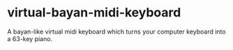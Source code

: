 # virtual-bayan-midi-keyboard
A bayan-like virtual midi keyboard which turns your computer keyboard into a 63-key piano.
